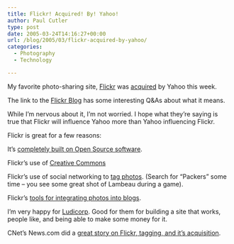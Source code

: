 ```yaml
---
title: Flickr! Acquired! By! Yahoo!
author: Paul Cutler
type: post
date: 2005-03-24T14:16:27+00:00
url: /blog/2005/03/flickr-acquired-by-yahoo/
categories:
  - Photography
  - Technology

---
```

My favorite photo-sharing site, [Flickr][1] was [acquired][2] by Yahoo this week.

The link to the [Flickr Blog][3] has some interesting Q&As about what it means.

While I&#8217;m nervous about it, I&#8217;m not worried. I hope what they&#8217;re saying is true that Flickr will influence Yahoo more than Yahoo influencing Flickr.

Flickr is great for a few reasons:

It&#8217;s [completely built on Open Source software][4].

Flickr&#8217;s use of [Creative Commons][5]

Flickr&#8217;s use of social networking to [tag photos][6]. (Search for &#8220;Packers&#8221; some time &#8211; you see some great shot of Lambeau during a game).

Flickr&#8217;s [tools for integrating photos into blogs][7].

I&#8217;m very happy for [Ludicorp][8]. Good for them for building a site that works, people like, and being able to make some money for it.

CNet&#8217;s News.com did a [great story on Flickr, tagging, and it&#8217;s acquisition][9].

 [1]: http://www.flickr.com
 [2]: http://blog.flickr.com/flickrblog/2005/03/yahoo_actually_.html
 [3]: http://blog.flickr.com/
 [4]: http://software.newsforge.com/article.pl?sid=05/01/27/170244
 [5]: http://www.flickr.com/creativecommons/
 [6]: http://www.flickr.com/photos/tags/
 [7]: http://www.flickr.com/help.gne#55
 [8]: http://www.ludicorp.com/
 [9]: http://news.com.com/Yahoos+game+of+photo+tag/2100-1032_3-5630403.html?tag=nefd.ac